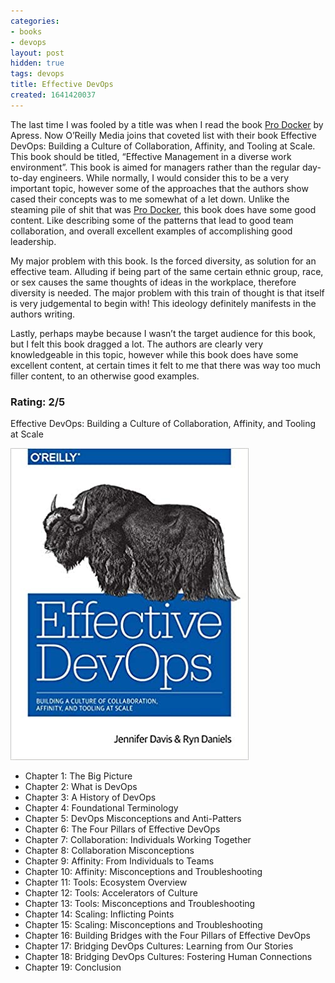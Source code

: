 ```yaml
---
categories:
- books
- devops
layout: post
hidden: true
tags: devops
title: Effective DevOps
created: 1641420037
---
```


The last time I was fooled by a title was when I read the book <a href="https://www.rubysecurity.org/books/docker/pro-docker" target="_blank">Pro Docker</a> by Apress. Now O’Reilly Media joins that coveted list with their book Effective DevOps: Building a Culture of Collaboration, Affinity, and Tooling at Scale. This book should be titled, “Effective Management in a diverse work environment”. This book is aimed for managers rather than the regular day-to-day engineers. While normally, I would consider this to be a very important topic, however some of the approaches that the authors show cased their concepts was to me somewhat of a let down. Unlike the steaming pile of shit that was <a href="https://www.rubysecurity.org/books/docker/pro-docker" target="_blank">Pro Docker</a>, this book does have some good content. Like describing some of the patterns that lead to good team collaboration, and overall excellent examples of accomplishing good leadership.

My major problem with this book. Is the forced diversity, as solution for an effective team. Alluding if being part of the same certain ethnic group, race, or sex causes the same thoughts of ideas in the workplace, therefore diversity is needed. The major problem with this train of thought is that itself is very judgemental to begin with! This ideology definitely manifests in the authors writing.

Lastly, perhaps maybe because I wasn’t the target audience for this book, but I felt this book dragged a lot. The authors are clearly very knowledgeable in this topic, however while this book does have some excellent content, at certain times it felt to me that there was way too much filler content, to an otherwise good examples.

### Rating: 2/5

Effective DevOps: Building a Culture of Collaboration, Affinity, and Tooling at Scale

<a href="https://www.oreilly.com/library/view/effective-devops/9781491926291" target="_blank"><img src="/assets/books/effective-devops.jpg"></a>

* Chapter 1: The Big Picture
* Chapter 2: What is DevOps
* Chapter 3: A History of DevOps
* Chapter 4: Foundational Terminology
* Chapter 5: DevOps Misconceptions and Anti-Patters
* Chapter 6: The Four Pillars of Effective DevOps
* Chapter 7: Collaboration: Individuals Working Together
* Chapter 8: Collaboration Misconceptions
* Chapter 9: Affinity: From Individuals to Teams
* Chapter 10: Affinity: Misconceptions and Troubleshooting
* Chapter 11: Tools: Ecosystem Overview
* Chapter 12: Tools: Accelerators of Culture
* Chapter 13: Tools: Misconceptions and Troubleshooting
* Chapter 14: Scaling: Inflicting Points
* Chapter 15: Scaling: Misconceptions and Troubleshooting
* Chapter 16: Building Bridges with the Four Pillars of Effective DevOps
* Chapter 17: Bridging DevOps Cultures: Learning from Our Stories
* Chapter 18: Bridging DevOps Cultures: Fostering Human Connections
* Chapter 19: Conclusion
